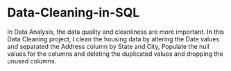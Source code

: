 # Data-Cleaning-in-SQL

In Data Analysis, the data quality and cleanliness are more important.
In this Data Cleaning project, I clean the housing data by altering the Date values and separated the Address column by State and City, Populate the null values for the columns and deleting the duplicated values and dropping the unused columns.

